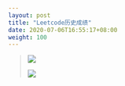 ```yaml
---
layout: post
title: "Leetcode历史成绩"
date: 2020-07-06T16:55:17+08:00
weight: 100
---
```


> ![](codeicu.github.io/assets/Leetcode-Milestone/1.png)
> 
> ![](codeicu.github.io/assets/Leetcode-Milestone/2.png)
